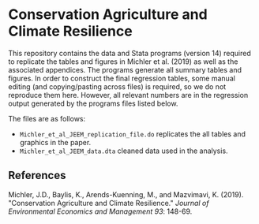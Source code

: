 # Conservation Agriculture and Climate Resilience

This repository contains the data and Stata programs (version 14) required to replicate the tables and figures in Michler et al. (2019) as well as the associated appendices. The programs generate all summary tables and figures. In order to construct the final regression tables, some manual editing (and copying/pasting across files) is required, so we do not reproduce them here. However, all relevant numbers are in the regression output generated by the programs files listed below.

The files are as follows:
- `Michler_et_al_JEEM_replication_file.do` replicates the all tables and graphics in the paper.
- `Michler_et_al_JEEM_data.dta` cleaned data used in the analysis.

## References
Michler, J.D., Baylis, K., Arends-Kuenning, M., and Mazvimavi, K. (2019). "Conservation Agriculture and Climate Resilience." *Journal of Environmental Economics and Management 93*: 148-69.
